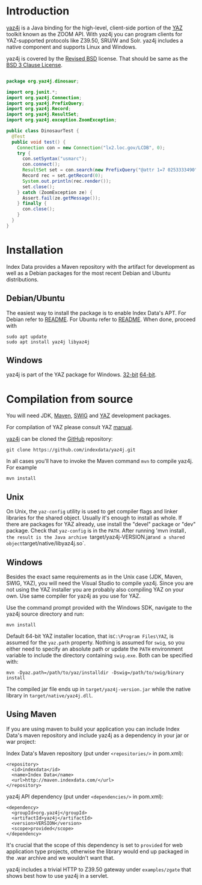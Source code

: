 # Introduction

[yaz4j] is a Java binding for the
high-level, client-side portion of the [YAZ] toolkit known as the ZOOM API.
With yaz4j you can program clients for YAZ-supported protocols like Z39.50,
SRU/W and Solr. yaz4j includes a native component and supports Linux
and Windows.

yaz4j is covered by the
[Revised BSD](http://www.indexdata.com/licences/revised-bsd) license.
That should be same as the
[BSD 3 Clause License](http://opensource.org/licenses/BSD-3-Clause).


```java

package org.yaz4j.dinosaur;

import org.junit.*;
import org.yaz4j.Connection;
import org.yaz4j.PrefixQuery;
import org.yaz4j.Record;
import org.yaz4j.ResultSet;
import org.yaz4j.exception.ZoomException;

public class DinosaurTest {
  @Test
  public void test() {
    Connection con = new Connection("lx2.loc.gov/LCDB", 0);
    try {
      con.setSyntax("usmarc");
      con.connect();
      ResultSet set = con.search(new PrefixQuery("@attr 1=7 0253333490"));
      Record rec = set.getRecord(0);
      System.out.println(rec.render());
      set.close();
    } catch (ZoomException ze) {
      Assert.fail(ze.getMessage());
    } finally {
      con.close();
    }
  }
}

```

# Installation

Index Data provides a Maven repository with the artifact
for development as well as a Debian packages for the most
recent Debian and Ubuntu distributions.

## Debian/Ubuntu

The easiest way to install the package is to enable Index Data's
APT. For Debian refer to
[README](http://ftp.indexdata.dk/pub/yaz4j/debian/README).
For Ubuntu refer to
[README](http://ftp.indexdata.dk/pub/yaz4j/ubuntu/README).
When done, proceed with

    sudo apt update
    sudo apt install yaz4j libyaz4j

## Windows

yaz4j is part of the YAZ package for Windows.
[32-bit](http://ftp.indexdata.dk/pub/yaz/win32/)
[64-bit](http://ftp.indexdata.dk/pub/yaz/win64/).

# Compilation from source

You will need JDK, [Maven](https://maven.apache.org),
[SWIG](http://swig.org) and [YAZ] development packages.

For compilation of YAZ please consult YAZ [manual].

[yaz4j] can be cloned the [GitHub][yaz4jgithub] repository:

    git clone https://github.com/indexdata/yaz4j.git

In all cases you'll have to invoke the Maven command `mvn` to
compile yaz4j. For example

    mvn install

## Unix

On Unix, the `yaz-config` utility is used to get compiler flags and
linker libraries for the shared object. Usually it's enough
to install as whole. If there are packages for YAZ already, use
install the "devel" package or "dev" package. Check that `yaz-config`
is in the `PATH`. After running 'mvn install`, the result is the Java
archive `target/yaz4j-VERSION.jar` and a shared
object `target/native/libyaz4j.so`.

## Windows

Besides the exact same requirements as in the Unix case (JDK, Maven, SWIG,
YAZ), you will need the Visual Studio to compile yaz4j. Since you
are not using the YAZ installer you are probably also compiling YAZ
on your own. Use same compiler for yaz4j as you use for YAZ.

Use the command prompt provided with the Windows SDK, navigate to the yaz4j
source directory and run:

    mvn install

Default 64-bit YAZ installer location, that is`C:\Program Files\YAZ`,
is assumed for the `yaz.path` property. Nothing is assumed for `swig`, 
so you either need to specify an absolute path or update the `PATH` 
environment variable to include the directory containing 
`swig.exe`. Both can be specified with:

    mvn -Dyaz.path=/path/to/yaz/installdir -Dswig=/path/to/swig/binary install

The compiled jar file ends up in `target/yaz4j-version.jar` while the
native library in `target/native/yaz4j.dll`.

## Using Maven

If you are using maven to build your application you can include Index Data's
maven repository and include yaz4j as a dependency in your jar or war project:

Index Data's Maven repository (put under `<repositories/>` in pom.xml):

    <repository>
      <id>indexdata</id>
      <name>Index Data</name>
      <url>http://maven.indexdata.com/</url>
    </repository>

yaz4j API dependency (put under `<dependencies/>` in pom.xml):

    <dependency>
      <groupId>org.yaz4j</groupId>
      <artifactId>yaz4j</artifactId>
      <version>VERSION</version>
      <scope>provided</scope>
    </dependency>

It's crucial that the scope of this dependency is set to `provided` for web
application type projects, otherwise the library would end up packaged in 
the .war archive and we wouldn't want that.

yaz4j includes a trivial HTTP to Z39.50 gateway under `examples/zgate` that shows
best how to use yaz4j in a servlet.

[yaz4j]: https://www.indexdata.com/yaz4j

[yaz4jgithub]: https://github.com/indexdata/yaz4j

[YAZ]: http://www.indexdata.com/yaz "YAZ"

[manual]: http://www.indexdata.com/yaz/doc/installation.html




